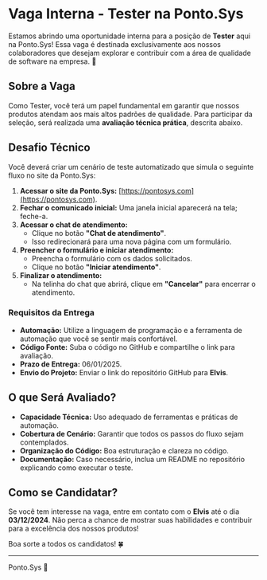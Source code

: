 # Vaga Interna - Tester na Ponto.Sys

Estamos abrindo uma oportunidade interna para a posição de **Tester** aqui na Ponto.Sys! Essa vaga é destinada exclusivamente aos nossos colaboradores que desejam explorar e contribuir com a área de qualidade de software na empresa. 🚀

## Sobre a Vaga

Como Tester, você terá um papel fundamental em garantir que nossos produtos atendam aos mais altos padrões de qualidade. Para participar da seleção, será realizada uma **avaliação técnica prática**, descrita abaixo.

## Desafio Técnico

Você deverá criar um cenário de teste automatizado que simula o seguinte fluxo no site da Ponto.Sys:

1. **Acessar o site da Ponto.Sys:** [https://pontosys.com](https://pontosys.com).
2. **Fechar o comunicado inicial:** Uma janela inicial aparecerá na tela; feche-a.
3. **Acessar o chat de atendimento:**
   - Clique no botão **"Chat de atendimento"**.
   - Isso redirecionará para uma nova página com um formulário.
4. **Preencher o formulário e iniciar atendimento:**
   - Preencha o formulário com os dados solicitados.
   - Clique no botão **"Iniciar atendimento"**.
5. **Finalizar o atendimento:**
   - Na telinha do chat que abrirá, clique em **"Cancelar"** para encerrar o atendimento.

### Requisitos da Entrega

- **Automação:** Utilize a linguagem de programação e a ferramenta de automação que você se sentir mais confortável.
- **Código Fonte:** Suba o código no GitHub e compartilhe o link para avaliação.
- **Prazo de Entrega:** 06/01/2025.
- **Envio do Projeto:** Enviar o link do repositório GitHub para **Elvis**.

## O que Será Avaliado?

- **Capacidade Técnica:** Uso adequado de ferramentas e práticas de automação.
- **Cobertura de Cenário:** Garantir que todos os passos do fluxo sejam contemplados.
- **Organização do Código:** Boa estruturação e clareza no código.
- **Documentação:** Caso necessário, inclua um README no repositório explicando como executar o teste.

## Como se Candidatar?

Se você tem interesse na vaga, entre em contato com o **Elvis** até o dia **03/12/2024**. Não perca a chance de mostrar suas habilidades e contribuir para a excelência dos nossos produtos!

Boa sorte a todos os candidatos! 🍀

---
Ponto.Sys 🚀
